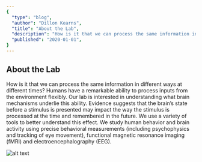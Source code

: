 ```yaml
---
{
  "type": "blog",
  "author": "Dillon Kearns",
  "title": "About the Lab",
  "description": "How is it that we can process the same information in different ways at different times?",
  "published": "2020-01-01",
}
---
```

## About the Lab

How is it that we can process the same information in different ways at different times? Humans have a remarkable ability to process inputs from the environment flexibly. Our lab is interested in understanding what brain mechanisms underlie this ability. Evidence suggests that the brain’s state before a stimulus is presented may impact the way the stimulus is processed at the time and remembered in the future. We use a variety of tools to better understand this effect. We study human behavior and brain activity using precise behavioral measurements (including psychophysics and tracking of eye movement), functional magnetic resonance imaging (fMRI) and electroencephalography (EEG).

![alt text](https://labs.uab.edu/visscher/images/FinalParcellationFigure.png "Network")
